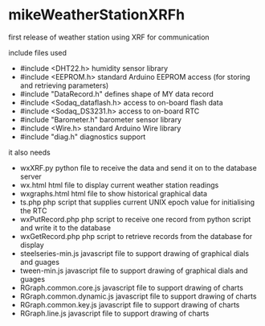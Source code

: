 mikeWeatherStationXRFh
======================
first release of weather station using XRF for communication

include files used
- #include \<DHT22.h\>            humidity sensor library
- #include \<EEPROM.h\>           standard Arduino EEPROM access (for storing and retrieving parameters)
- #include "DataRecord.h"       defines shape of MY data record
- #include \<Sodaq_dataflash.h\>  access to on-board flash data
- #include \<Sodaq_DS3231.h\>     access to on-board RTC
- #include "Barometer.h"        barometer sensor library
- #include \<Wire.h\>             standard Arduino Wire library
- #include "diag.h"             diagnostics support

it also needs
- wxXRF.py                  python file to receive the data and send it on to the database server
- wx.html                   html file to display current weather station readings
- wxgraphs.html             html file to show historical graphical data
- ts.php                    php script that supplies current UNIX epoch value for initialising the RTC
- wxPutRecord.php           php script to receive one record from python script and write it to the database
- wxGetRecord.php           php script to retrieve records from the database for display
- steelseries-min.js        javascript file to support drawing of graphical dials and guages
- tween-min.js              javascript file to support drawing of graphical dials and guages
- RGraph.common.core.js     javascript file to support drawing of charts
- RGraph.common.dynamic.js  javascript file to support drawing of charts
- RGraph.common.key.js      javascript file to support drawing of charts
- RGraph.line.js            javascript file to support drawing of charts
